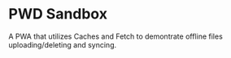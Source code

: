 # PWD Sandbox

A PWA that utilizes Caches and Fetch to demontrate offline files uploading/deleting and syncing.
